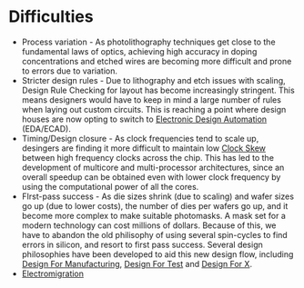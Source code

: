 # Difficulties
- Process variation - As photolithography techniques get close to the fundamental laws of optics, achieving high accuracy in doping concentrations and etched wires are becoming more difficult and prone to errors due to variation.
- Stricter design rules - Due to lithography and etch issues with scaling, Design Rule Checking for layout has become increasingly stringent. This means designers would have to keep in mind a large number of rules when laying out custom circuits. This is reaching a point where design houses are now opting to switch to [Electronic Design Automation](Electronic%20Design%20Automation.md) (EDA/ECAD).
- Timing/Design closure - As clock frequencies tend to scale up, desingers are finding it more difficult to maintain low [Clock Skew](Clock%20Skew.md) between high frequency clocks across the chip. This has led to the development of multicore and multi-processor architectures, since an overall speedup can be obtained even with lower clock frequency by using the computational power of all the cores.
- FIrst-pass success - As die sizes shrink (due to scaling) and wafer sizes go up (due to lower costs), the number of dies per wafers go up, and it become more complex to make suitable photomasks. A mask set for a modern technology can cost millions of dollars. Because of this, we have to abandon the old philisophy of using several spin-cycles to find errors in silicon, and resort to first pass success. Several design philosophies have been developed to aid this new design flow, including [Design For Manufacturing](Design%20For%20Manufacturing.md), [Design For Test](Design%20For%20Test.md) and [Design For X](Design%20For%20X.md).
- [Electromigration](Electromigration.md)